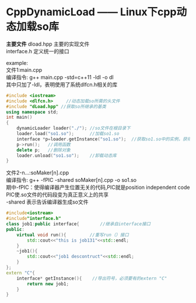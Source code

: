 # CppDynamicLoad —— Linux下cpp动态加载so库

**主要文件**
dload.hpp			主要的实现文件  
interface.h			定义统一的接口  

example:  
文件1:main.cpp  
编译指令:    g++ main.cpp -std=c++11 -ldl -o dl  
其中只加了-ldl，表明使用了系统dlfcn.h相关的库  
```C++
#include <iostream>
#include <dlfcn.h>     //动态加载so所需的头文件
#include "dLoad.hpp" //获取so所继承的基类
using namespace std;
int main()
{
    dynamicLoader loader("./"); //so文件在根目录下
    loader.load("so1.so");      //加载so1.so
    interface *p=loader.getInstance("so1.so");  //获取so1.so中的实例，获得对象
    p->run();   //调用函数
    delete p;   //删除对象
    loader.unload("so1.so");    //卸载动态库
}
```

文件2-n...:soMaker[n].cpp  
编译指令: g++ -fPIC -shared soMaker[n].cpp -o so1.so  
期中-fPIC：使得编译器产生位置无关的代码,PIC就是position independent code  
PIC使.so文件的代码段变为真正意义上的共享  
-shared 表示告诉编译器生成so文件  

```C++
#include<iostream>
#include"interface.h"
class job1:public interface{		//继承自interface接口
public:
    virtual void run(){			//重写run（）接口
        std::cout<<"this is job131"<<std::endl;
    }
    ~job1(){
        std::cout<<"job1 descontruct"<<std::endl;
    }
};
extern "C"{
    interface* getInstance(){    //导出符号，必须要有的extern "C"
        return new job1;
    }    
}
```
